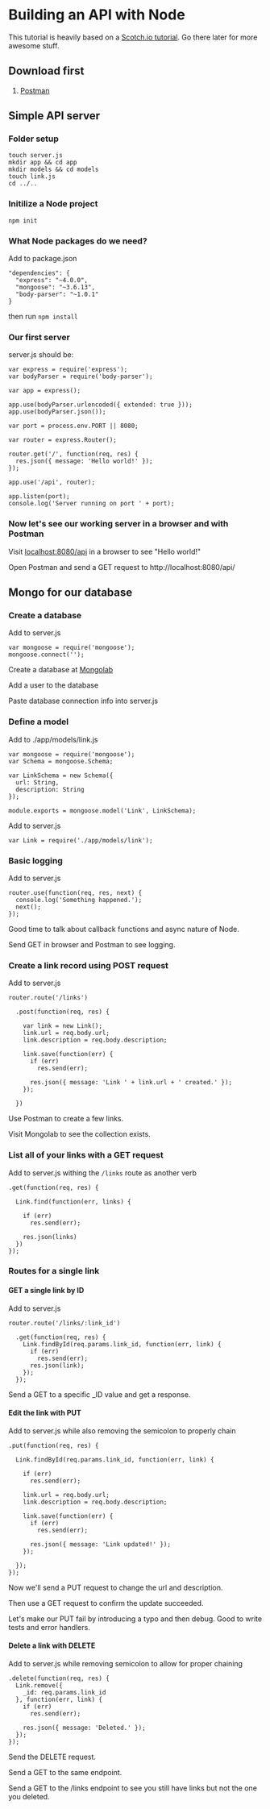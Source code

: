 # Building an API with Node

This tutorial is heavily based on a [Scotch.io tutorial](http://scotch.io/tutorials/javascript/build-a-restful-api-using-node-and-express-4). Go there later for more awesome stuff.

## Download first 

1. [Postman](https://chrome.google.com/webstore/detail/postman-rest-client/fdmmgilgnpjigdojojpjoooidkmcomcm?hl=en)

## Simple API server

### Folder setup

```
touch server.js
mkdir app && cd app
mkdir models && cd models 
touch link.js
cd ../..
```

### Initilize a Node project

`npm init`

### What Node packages do we need?

Add to package.json

```
"dependencies": {
  "express": "~4.0.0",
  "mongoose": "~3.6.13",
  "body-parser": "~1.0.1"
}
```
then run `npm install`

### Our first server

server.js should be:

```
var express = require('express');
var bodyParser = require('body-parser');

var app = express();

app.use(bodyParser.urlencoded({ extended: true }));
app.use(bodyParser.json());

var port = process.env.PORT || 8080;

var router = express.Router();     

router.get('/', function(req, res) {
  res.json({ message: 'Hello world!' }); 
});

app.use('/api', router);

app.listen(port);
console.log('Server running on port ' + port);
```

### Now let's see our working server in a browser and with Postman

Visit [localhost:8080/api](http://localhost:8080/api) in a browser to see "Hello world!"

Open Postman and send a GET request to http://localhost:8080/api/ 

## Mongo for our database

### Create a database

Add to server.js

```
var mongoose = require('mongoose');
mongoose.connect('');
```
Create a database at [Mongolab](https://mongolab.com/)

Add a user to the database

Paste database connection info into server.js

### Define a model

Add to ./app/models/link.js

```
var mongoose = require('mongoose');
var Schema = mongoose.Schema;

var LinkSchema = new Schema({
  url: String,
  description: String
});

module.exports = mongoose.model('Link', LinkSchema);
```

Add to server.js

`var Link = require('./app/models/link');`

### Basic logging

Add to server.js

```
router.use(function(req, res, next) {
  console.log('Something happened.');
  next();
});
```
Good time to talk about callback functions and async nature of Node.

Send GET in browser and Postman to see logging.

### Create a link record using POST request

Add to server.js

```
router.route('/links')

  .post(function(req, res) {
    
    var link = new Link();
    link.url = req.body.url;
    link.description = req.body.description;
  
    link.save(function(err) {
      if (err)
        res.send(err);

      res.json({ message: 'Link ' + link.url + ' created.' });
    });

  })
```

Use Postman to create a few links.

Visit Mongolab to see the collection exists.

### List all of your links with a GET request

Add to server.js withing the `/links` route as another verb

```
.get(function(req, res) {

  Link.find(function(err, links) {

    if (err)
      res.send(err);

    res.json(links)
  })
});
```

### Routes for a single link

#### GET a single link by ID

Add to server.js

```
router.route('/links/:link_id')

  .get(function(req, res) {
    Link.findById(req.params.link_id, function(err, link) {
      if (err)
        res.send(err);
      res.json(link);
    });
  });
```

Send a GET to a specific _ID value and get a response.

#### Edit the link with PUT

Add to server.js while also removing the semicolon to properly chain


```
.put(function(req, res) {

  Link.findById(req.params.link_id, function(err, link) {

    if (err)
      res.send(err);

    link.url = req.body.url;
    link.description = req.body.description;

    link.save(function(err) {
      if (err)
        res.send(err);

      res.json({ message: 'Link updated!' });
    });

  });
});
```

Now we'll send a PUT request to change the url and description.

Then use a GET request to confirm the update succeeded. 

Let's make our PUT fail by introducing a typo and then debug. Good to write tests and error handlers.

#### Delete a link with DELETE

Add to server.js while removing semicolon to allow for proper chaining

```
.delete(function(req, res) {
  Link.remove({
    _id: req.params.link_id
  }, function(err, link) {
    if (err)
      res.send(err);

    res.json({ message: 'Deleted.' });
  });
});
```

Send the DELETE request.

Send a GET to the same endpoint.

Send a GET to the /links endpoint to see you still have links but not the one you deleted.


